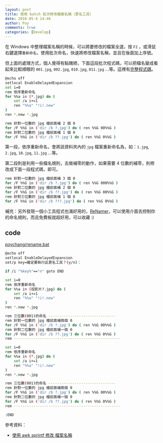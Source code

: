 ```yaml
---
layout: post
title: 使用 batch 批次修改檔案名稱（更名工具）
date: 2016-05-4 14:46
author: Poy
comments: true
categories: [Develop]
---
```

在 Windows 中整理檔案名稱的時候，可以將要修改的檔案全選，按 `F2` ，或滑鼠右鍵選擇`重新命名`，使用批次命名，快速將修改檔案名稱，並且在後面加上序號。

但上面的處理方式，個人覺得有點醜陋，下面這段批次程式碼，可以把檔名變成看起來比較順眼的 `001.jpg`, `002.jpg`, `010.jpg`, `011.jpg` ...等。這裡有[完整程式碼](code)。

```bash
@echo off
setlocal EnableDelayedExpansion
set i=0
rem 依序重新命名
for %%a in (*.jpg) do (
    set /a i+=1
    ren "%%a" "!i!.new"
)
ren *.new *.jpg

rem 針對一位數的 jpg 檔前面補 2 個 0
for /F %%G in ('dir /b ?.jpg') do ( ren %%G 00%%G )
rem 針對二位數的 jpg 檔前面補 1 個 0
for /F %%G in ('dir /b ??.jpg') do ( ren %%G 0%%G )
```

第一段，依序重新命名，會將該資料夾內的 `jpg` 檔案重新命名為，如：`1.jpg`, `2.jpg`, `10.jpg`, `11.jpg` ...等。

第二段則是利用一些檔名規則，去做補零的動作，如果需要 4 位數的補零，則修改成下面一段程式碼，即可。

```bash
rem 針對一位數的 jpg 檔前面補 3 個 0
for /F %%G in ('dir /b ?.jpg') do ( ren %%G 000%%G )
rem 針對二位數的 jpg 檔前面補 2 個 0
for /F %%G in ('dir /b ??.jpg') do ( ren %%G 00%%G )
rem 針對三位數的 jpg 檔前面補 1 個 0
for /F %%G in ('dir /b ???.jpg') do ( ren %%G 0%%G )
```

補充：另外發現一個小工具程式也滿好用的，[ReNamer](http://www.den4b.com/?x=products&product=renamer)，可以使用介面去控制你的命名規則，而且免費板就超好用，可以收藏 :)

## code

[poychang/rename.bat](https://gist.github.com/poychang/aacfd0742e2ac0b351154a29f85b629c)

```bash
@echo off
setlocal EnableDelayedExpansion
set/p key=確定要執行此更名工具？(y/n)：

if /i "%key%"=="n" goto END

set i=0
rem 依序重新命名
for %%a in (投影片?.jpg) do (
    set /a i+=1
    ren "%%a" "!i!.new"
)
ren *.new *.jpg

rem 三位數(001)的命名 -------------------------------
rem 針對一位數的 jpg 檔前面補兩個 0
for /F %%G in ('dir /b ?.jpg') do ( ren %%G 00%%G )
rem 針對二位數的 jpg 檔前面補一個 0
for /F %%G in ('dir /b ??.jpg') do ( ren %%G 0%%G )
rem -------------------------------------------------

set i=0
rem 依序重新命名
for %%a in (*.jpg) do (
    set /a i+=1
    ren "%%a" "!i!.new"
)
ren *.new *.jpg

rem 三位數(001)的命名 -------------------------------
rem 針對一位數的 jpg 檔前面補兩個 0
for /F %%G in ('dir /b ?.jpg') do ( ren %%G 00%%G )
rem 針對二位數的 jpg 檔前面補一個 0
for /F %%G in ('dir /b ??.jpg') do ( ren %%G 0%%G )
rem -------------------------------------------------

:END
```

參考資料：

* [使用 awk sprintf 修改 檔案名稱](http://blog.longwin.com.tw/2009/04/awk-sprintf-mv-rename-filename-2009/)


